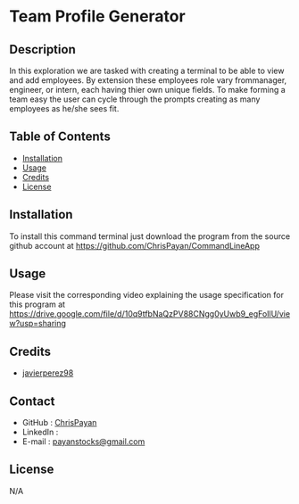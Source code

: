 
# Team Profile Generator
## Description
In this exploration we are tasked with creating a terminal to be able to view and add employees. By extension these employees role vary frommanager, engineer, or intern, each having thier own unique fields. To make forming a team easy the user can cycle through the prompts creating as many employees as he/she sees fit. 

## Table of Contents
- [Installation](#installation)
- [Usage](#usage)
- [Credits](#credits)
- [License](#license)
## Installation
To install this command terminal just download the program from the source github account at https://github.com/ChrisPayan/CommandLineApp
## Usage
Please visit the corresponding video explaining the usage specification for this program at https://drive.google.com/file/d/10q9tfbNaQzPV88CNgg0yUwb9_egFoIlU/view?usp=sharing

## Credits

- [javierperez98](https://github.com/javierperez98)

## Contact
* GitHub : [ChrisPayan](https://github.com/ChrisPayan)
* LinkedIn : 
* E-mail : [payanstocks@gmail.com](payanstocks@gmail.com)

## License
N/A
